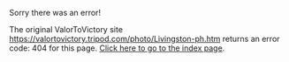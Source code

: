 

Sorry there was an error!

The original ValorToVictory site https://valortovictory.tripod.com/photo/Livingston-ph.htm returns an error code: 404 for this page. [Click here to go to the index page](../index.md).